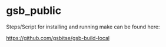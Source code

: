 gsb_public
====================

Steps/Script for installing and running make can be found here:

https://github.com/gsbitse/gsb-build-local
